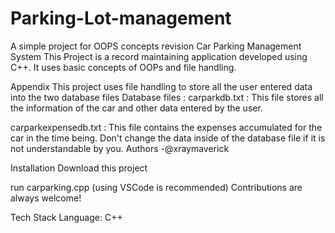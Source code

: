 # Parking-Lot-management
A simple project for OOPS concepts revision
Car Parking Management System
This Project is a record maintaining application developed using C++. It uses basic concepts of OOPs and file handling.

Appendix
This project uses file handling to store all the user entered data into the two database files Database files :
carparkdb.txt : This file stores all the information of the car and other data entered by the user.

carparkexpensedb.txt : This file contains the expenses accumulated for the car in the time being.
Don't change the data inside of the database file if it is not understandable by you.
Authors
-@xraymaverick

Installation
Download this project

run carparking.cpp
(using VSCode is recommended)
Contributions are always welcome!

Tech Stack
Language: C++
